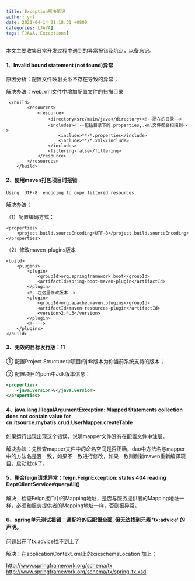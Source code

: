 ```yaml
---
title: Exception解决笔记
author: ynf
date: 2021-04-14 21:18:31 +0800
categories: [JAVA]
tags: [JAVA, Exceptions]
---
```

本文主要收集日常开发过程中遇到的异常报错及坑点，以备忘记。

#### 1、Invalid bound statement (not found)异常
原因分析：配置文件映射关系不存在导致的异常；

解决办法：web.xml文件中增加配置文件的扫描目录
```$xslt
 </build>
        <resources>
            <resource>
                <directory>src/main/java</directory><!--所在的目录-->
                <includes><!--包括目录下的.properties,.xml文件都会扫描到-->
                    <include>**/*.properties</include>
                    <include>**/*.xml</include>
                </includes>
                <filtering>false</filtering>
            </resource>
        </resources>
    </build>

```

#### 2、使用maven打包项目时报错

```
Using 'UTF-8' encoding to copy filtered resources.
```

解决办法：

（1）配置编码方式：

```
<properties>
	<project.build.sourceEncoding>UTF-8</project.build.sourceEncoding>
</properties>
```

（2）修改maven-plugins版本

```
<build>
    <plugins>
        <plugin>
            <groupId>org.springframework.boot</groupId>
            <artifactId>spring-boot-maven-plugin</artifactId>
        </plugin>
        <!--在这里修改版本-->
        <plugin>
            <groupId>org.apache.maven.plugins</groupId>
            <artifactId>maven-resources-plugin</artifactId>
            <version>2.4.3</version>
        </plugin>
        <!---->
    </plugins>
</build>
```

#### 3、无效的目标发行版：11

① 配置Project Structure中项目的jdk版本为你当前系统支持的版本；

② 配置项目的pom中Jdk版本信息：

```xml
<properties>
	<java.version>8</java.version>
</properties>
```

#### 4、java.lang.IllegalArgumentException: Mapped Statements collection does not contain value for cn.itsource.mybatis.crud.UserMapper.createTable

如果运行出现出现这个错误，说明mapper文件没有在配置文件中注册。

解决办法：先检查mapper文件中的命名空间是否正确，dao中方法名与mapper中的方法名是否一致，如果不一致进行修改，如果一致则刷新maven重新编译项目，启动就ok了。

#### 5、整合feign请求异常：feign.FeignException: status 404 reading DeptClientService#queryAll()

解决：检查Feign接口中的Mapping地址，是否与服务提供者的Mapping地址一样，必须和服务提供者的Mapping地址一样，否则报异常。



#### 6、spring单元测试报错：通配符的匹配很全面, 但无法找到元素 'tx:advice' 的声明。

问题出在了tx:advice找不到上了

解决：在applicationContext.xml上的xsi:schemaLocation 加上：

http://www.springframework.org/schema/tx http://www.springframework.org/schema/tx/spring-tx.xsd